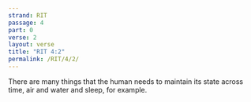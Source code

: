 ```yaml
---
strand: RIT
passage: 4
part: 0
verse: 2
layout: verse
title: "RIT 4:2"
permalink: /RIT/4/2/
---
```

There are many things that the human needs to maintain its state across time, air and water and sleep, for example.
